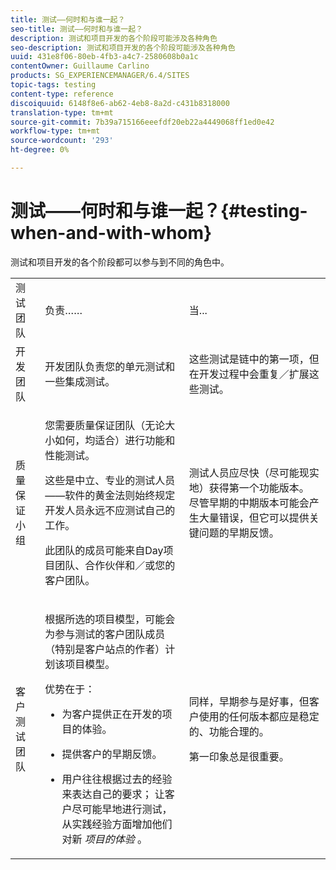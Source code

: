```yaml
---
title: 测试——何时和与谁一起？
seo-title: 测试——何时和与谁一起？
description: 测试和项目开发的各个阶段可能涉及各种角色
seo-description: 测试和项目开发的各个阶段可能涉及各种角色
uuid: 431e8f06-80eb-4fb3-a4c7-2580608b0a1c
contentOwner: Guillaume Carlino
products: SG_EXPERIENCEMANAGER/6.4/SITES
topic-tags: testing
content-type: reference
discoiquuid: 6148f8e6-ab62-4eb8-8a2d-c431b8318000
translation-type: tm+mt
source-git-commit: 7b39a715166eeefdf20eb22a4449068ff1ed0e42
workflow-type: tm+mt
source-wordcount: '293'
ht-degree: 0%

---
```



# 测试——何时和与谁一起？{#testing-when-and-with-whom}

测试和项目开发的各个阶段都可以参与到不同的角色中。

<table> 
 <tbody> 
  <tr> 
   <td>测试团队</td> 
   <td>负责…… </td> 
   <td>当...</td> 
  </tr> 
  <tr> 
   <td>开发团队</td> 
   <td>开发团队负责您的单元测试和一些集成测试。</td> 
   <td>这些测试是链中的第一项，但在开发过程中会重复／扩展这些测试。</td> 
  </tr> 
  <tr> 
   <td>质量保证小组</td> 
   <td><p>您需要质量保证团队（无论大小如何，均适合）进行功能和性能测试。</p> <p>这些是中立、专业的测试人员——软件的黄金法则始终规定开发人员永远不应测试自己的工作。</p> <p>此团队的成员可能来自Day项目团队、合作伙伴和／或您的客户团队。</p> </td> 
   <td><p>测试人员应尽快（尽可能现实地）获得第一个功能版本。 尽管早期的中期版本可能会产生大量错误，但它可以提供关键问题的早期反馈。</p> </td> 
  </tr> 
  <tr> 
   <td>客户测试团队</td> 
   <td><p>根据所选的项目模型，可能会为参与测试的客户团队成员（特别是客户站点的作者）计划该项目模型。</p> <p>优势在于：</p> 
    <ul> 
     <li><p>为客户提供正在开发的项目的体验。</p> </li> 
     <li><p>提供客户的早期反馈。</p> </li> 
     <li><p>用户往往根据过去的经验来表达自己的要求； 让客户尽可能早地进行测试，从实践经验方面增加他们对新 <i>项目的体验</i> 。</p> </li> 
    </ul> </td> 
   <td><p>同样，早期参与是好事，但客户使用的任何版本都应是稳定的、功能合理的。</p> <p>第一印象总是很重要。</p> </td> 
  </tr> 
 </tbody> 
</table>

